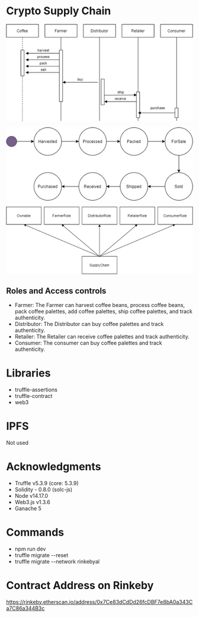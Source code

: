 # Crypto Supply Chain

![truffle test](images/sequence.png)

![truffle test](images/state.png)

![truffle test](images/class.png)

## Roles and Access controls
- Farmer: The Farmer can harvest coffee beans, process coffee beans, pack coffee palettes, add coffee palettes, ship coffee palettes, and track authenticity.
- Distributor: The Distributor can buy coffee palettes and track authenticity.
- Retailer: The Retailer can receive coffee palettes and track authenticity.
- Consumer: The consumer can buy coffee palettes and track authenticity.

# Libraries

- truffle-assertions
- truffle-contract
- web3

# IPFS

Not used

# Acknowledgments

- Truffle v5.3.9 (core: 5.3.9)
- Solidity - 0.8.0 (solc-js)
- Node v14.17.0
- Web3.js v1.3.6
- Ganache 5


# Commands
- npm run dev
- truffle migrate --reset
- truffle migrate --network rinkebyal

# Contract Address on Rinkeby

https://rinkeby.etherscan.io/address/0x7Ce83dCdDd26fcDBF7e8bA0a343Ca7C86a344B3c